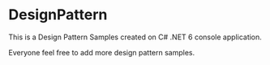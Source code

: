 # DesignPattern
This is a Design Pattern Samples created on C# .NET 6 console application.

Everyone feel free to add more design pattern samples.
